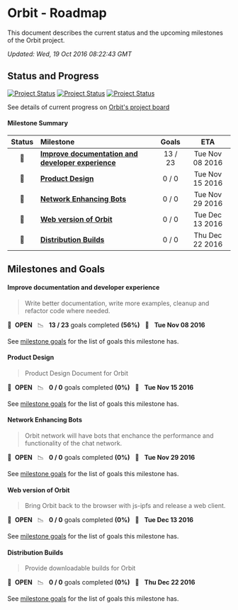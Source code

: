 # Orbit - Roadmap

This document describes the current status and the upcoming milestones of the Orbit project.

*Updated: Wed, 19 Oct 2016 08:22:43 GMT*

## Status and Progress

[![Project Status](https://badge.waffle.io/haadcode/orbit.svg?label=Backlog&title=Backlog)](http://waffle.io/haadcode/orbit) [![Project Status](https://badge.waffle.io/haadcode/orbit.svg?label=In%20Progress&title=In%20Progress)](http://waffle.io/haadcode/orbit) [![Project Status](https://badge.waffle.io/haadcode/orbit.svg?label=Done&title=Done)](http://waffle.io/haadcode/orbit)

See details of current progress on [Orbit's project board](https://waffle.io/haadcode/orbit)

#### Milestone Summary

| Status | Milestone | Goals | ETA |
| :---: | :--- | :---: | :---: |
| 🚀 | **[Improve documentation and developer experience](#improve-documentation-and-developer-experience)** | 13 / 23 | Tue Nov 08 2016 |
| 🚀 | **[Product Design](#product-design)** | 0 / 0 | Tue Nov 15 2016 |
| 🚀 | **[Network Enhancing Bots](#network-enhancing-bots)** | 0 / 0 | Tue Nov 29 2016 |
| 🚀 | **[Web version of Orbit](#web-version-of-orbit)** | 0 / 0 | Tue Dec 13 2016 |
| 🚀 | **[Distribution Builds](#distribution-builds)** | 0 / 0 | Thu Dec 22 2016 |

## Milestones and Goals

#### Improve documentation and developer experience

> Write better documentation, write more examples, cleanup and refactor code where needed.

🚀 &nbsp;**OPEN** &nbsp;&nbsp;📉 &nbsp;&nbsp;**13 / 23** goals completed **(56%)** &nbsp;&nbsp;📅 &nbsp;&nbsp;**Tue Nov 08 2016**

See [milestone goals](https://waffle.io/haadcode/orbit?milestone=Improve%20documentation%20and%20developer%20experience) for the list of goals this milestone has.
#### Product Design

> Product Design Document for Orbit

🚀 &nbsp;**OPEN** &nbsp;&nbsp;📉 &nbsp;&nbsp;**0 / 0** goals completed **(0%)** &nbsp;&nbsp;📅 &nbsp;&nbsp;**Tue Nov 15 2016**

See [milestone goals](https://waffle.io/haadcode/orbit?milestone=Product%20Design) for the list of goals this milestone has.
#### Network Enhancing Bots

> Orbit network will have bots that enchance the performance and functionality of the chat network.

🚀 &nbsp;**OPEN** &nbsp;&nbsp;📉 &nbsp;&nbsp;**0 / 0** goals completed **(0%)** &nbsp;&nbsp;📅 &nbsp;&nbsp;**Tue Nov 29 2016**

See [milestone goals](https://waffle.io/haadcode/orbit?milestone=Network%20Enhancing%20Bots) for the list of goals this milestone has.
#### Web version of Orbit

> Bring Orbit back to the browser with js-ipfs and release a web client.

🚀 &nbsp;**OPEN** &nbsp;&nbsp;📉 &nbsp;&nbsp;**0 / 0** goals completed **(0%)** &nbsp;&nbsp;📅 &nbsp;&nbsp;**Tue Dec 13 2016**

See [milestone goals](https://waffle.io/haadcode/orbit?milestone=Web%20version%20of%20Orbit) for the list of goals this milestone has.
#### Distribution Builds

> Provide downloadable builds for Orbit

🚀 &nbsp;**OPEN** &nbsp;&nbsp;📉 &nbsp;&nbsp;**0 / 0** goals completed **(0%)** &nbsp;&nbsp;📅 &nbsp;&nbsp;**Thu Dec 22 2016**

See [milestone goals](https://waffle.io/haadcode/orbit?milestone=Distribution%20Builds) for the list of goals this milestone has.

